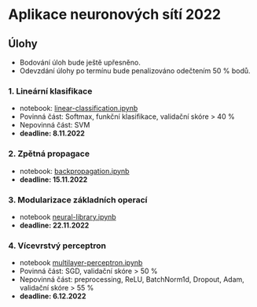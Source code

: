 Aplikace neuronových sítí 2022
==============================


Úlohy
-----

- Bodování úloh bude ještě upřesněno.
- Odevzdání úlohy po termínu bude penalizováno odečtením 50 % bodů.


### 1. Lineární klasifikace
  - notebook: [linear-classification.ipynb](assignments/linear-classification.ipynb)
  - Povinná část: Softmax, funkční klasifikace, validační skóre > 40 %
  - Nepovinná část: SVM
  - **deadline: 8.11.2022**

### 2. Zpětná propagace
  - notebook: [backpropagation.ipynb](assignments/backpropagation.ipynb)
  - **deadline: 15.11.2022**

### 3. Modularizace základních operací
  - notebook [neural-library.ipynb](assignments/neural-library.ipynb)
  - **deadline: 22.11.2022**

### 4. Vícevrstvý perceptron
  - notebook [multilayer-perceptron.ipynb](assignments/multilayer-perceptron.ipynb)
  - Povinná část: SGD, validační skóre > 50 %
  - Nepovinná část: preprocessing, ReLU, BatchNorm1d, Dropout, Adam, validační skóre > 55 %
  - **deadline: 6.12.2022**
